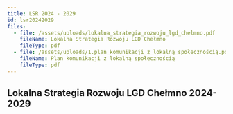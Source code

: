 ```yaml
---
title: LSR 2024 - 2029
id: lsr20242029
files:
  - file: /assets/uploads/lokalna_strategia_rozwoju_lgd_chelmno.pdf
    fileName: Lokalna Strategia Rozwoju LGD Chełmno
    fileType: pdf
  - file: /assets/uploads/1.plan_komunikacji_z_lokalną_społecznością.pdf
    fileName: Plan komunikacji z lokalną społecznością
    fileType: pdf
---
```

## Lokalna Strategia Rozwoju LGD Chełmno 2024-2029
